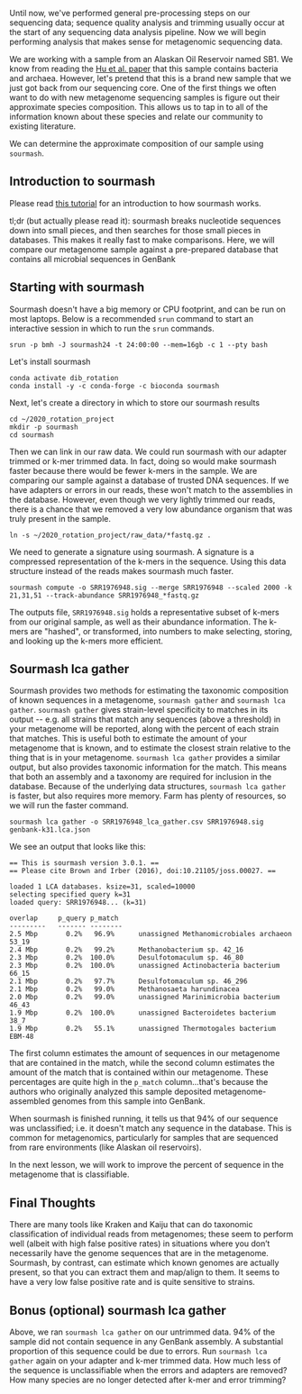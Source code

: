 Until now, we've performed general pre-processing steps on our sequencing data;
sequence quality analysis and trimming usually occur at the start of any sequencing data analysis pipeline.
Now we will begin performing analysis that makes sense for metagenomic sequencing data. 

We are working with a sample from an Alaskan Oil Reservoir named SB1. 
We know from reading the [Hu et al. paper](https://mbio.asm.org/content/7/1/e01669-15) that this sample contains bacteria and archaea. 
However, let's pretend that this is a brand new sample that we just got back from our sequencing core. 
One of the first things we often want to do with new metagenome sequencing samples is figure out their approximate species composition. 
This allows us to tap in to all of the information known about these species and relate our community to existing literature. 

We can determine the approximate composition of our sample using `sourmash`. 

## Introduction to sourmash

Please read [this tutorial](https://angus.readthedocs.io/en/2019/sourmash.html) for an introduction to how sourmash works. 

tl;dr (but actually please read it): sourmash breaks nucleotide sequences down into small pieces, and then searches for those small pieces in databases.
This makes it really fast to make comparisons. Here, we will compare our metagenome sample against a pre-prepared database that contains all microbial sequences in GenBank

## Starting with sourmash

Sourmash doesn't have a big memory or CPU footprint, and can be run on most laptops. 
Below is a recommended `srun` command to start an interactive session in which to run the `srun` commands.

```
srun -p bmh -J sourmash24 -t 24:00:00 --mem=16gb -c 1 --pty bash
```

Let's install sourmash

```
conda activate dib_rotation
conda install -y -c conda-forge -c bioconda sourmash
```

Next, let's create a directory in which to store our sourmash results

```
cd ~/2020_rotation_project
mkdir -p sourmash
cd sourmash
```

Then we can link in our raw data.
We could run sourmash with our adapter trimmed or k-mer trimmed data.
In fact, doing so would make sourmash faster because there would be fewer k-mers in the sample.
We are comparing our sample against a database of trusted DNA sequences. 
If we have adapters or errors in our reads, these won't match to the assemblies in the database.
However, even though we very lightly trimmed our reads, there is a chance that we removed a very low abundance organism that was truly present in the sample. 

```
ln -s ~/2020_rotation_project/raw_data/*fastq.gz .
```

We need to generate a signature using sourmash. 
A signature is a compressed representation of the k-mers in the sequence.
Using this data structure instead of the reads makes sourmash much faster.

```
sourmash compute -o SRR1976948.sig --merge SRR1976948 --scaled 2000 -k 21,31,51 --track-abundance SRR1976948_*fastq.gz
```

The outputs file, `SRR1976948.sig` holds a representative subset of k-mers from our original sample, as well as their abundance information. 
The k-mers are "hashed", or transformed, into numbers to make selecting, storing, and looking up the k-mers more efficient.

## Sourmash lca gather

Sourmash provides two methods for estimating the taxonomic composition of known sequences in a metagenome, `sourmash gather` and `sourmash lca gather`. 
`sourmash gather` gives strain-level specificity to matches in its output -- e.g. all strains that match any sequences (above a threshold) in your metagenome will be reported, along with the percent of each strain that matches. 
This is useful both to estimate the amount of your metagenome that is known, and to estimate the closest strain relative to the thing that is in your metagenome. 
`sourmash lca gather` provides a similar output, but also provides taxonomic information for the match.
This means that both an assembly and a taxonomy are required for inclusion in the database. 
Because of the underlying data structures, `sourmash lca gather` is faster, but also requires more memory.
Farm has plenty of resources, so we will run the faster command.

```
sourmash lca gather -o SRR1976948_lca_gather.csv SRR1976948.sig genbank-k31.lca.json
```

We see an output that looks like this:

```
== This is sourmash version 3.0.1. ==
== Please cite Brown and Irber (2016), doi:10.21105/joss.00027. ==

loaded 1 LCA databases. ksize=31, scaled=10000
selecting specified query k=31
loaded query: SRR1976948... (k=31)

overlap     p_query p_match
---------   ------- --------
2.5 Mbp       0.2%   96.9%      unassigned Methanomicrobiales archaeon 53_19
2.4 Mbp       0.2%   99.2%      Methanobacterium sp. 42_16
2.3 Mbp       0.2%  100.0%      Desulfotomaculum sp. 46_80
2.3 Mbp       0.2%  100.0%      unassigned Actinobacteria bacterium 66_15
2.1 Mbp       0.2%   97.7%      Desulfotomaculum sp. 46_296
2.1 Mbp       0.2%   99.0%      Methanosaeta harundinacea
2.0 Mbp       0.2%   99.0%      unassigned Marinimicrobia bacterium 46_43
1.9 Mbp       0.2%  100.0%      unassigned Bacteroidetes bacterium 38_7
1.9 Mbp       0.2%   55.1%      unassigned Thermotogales bacterium EBM-48
```

The first column estimates the amount of sequences in our metagenome that are contained in the match, while the second column estimates the amount of the match that is contained within our metagenome.
These percentages are quite high in the `p_match` column...that's because the authors who originally analyzed this sample deposited metagenome-assembled genomes from this sample into GenBank. 

When sourmash is finished running, it tells us that 94% of our sequence was unclassified; i.e. it doesn't match any sequence in the database.
This is common for metagenomics, particularly for samples that are sequenced from rare environments (like Alaskan oil reservoirs).

In the next lesson, we will work to improve the percent of sequence in the metagenome that is classifiable.

## Final Thoughts

There are many tools like Kraken and Kaiju that can do taxonomic classification of individual reads from metagenomes; 
these seem to perform well (albeit with high false positive rates) in situations where you don’t necessarily have the genome sequences that are in the metagenome. 
Sourmash, by contrast, can estimate which known genomes are actually present, so that you can extract them and map/align to them. 
It seems to have a very low false positive rate and is quite sensitive to strains.

## Bonus (optional) sourmash lca gather

Above, we ran `sourmash lca gather` on our untrimmed data. 
94% of the sample did not contain sequence in any GenBank assembly. 
A substantial proportion of this sequence could be due to errors.
Run `sourmash lca gather` again on your adapter and k-mer trimmed data.
How much less of the sequence is unclassifiable when the errors and adapters are removed?
How many species are no longer detected after k-mer and error trimming?
